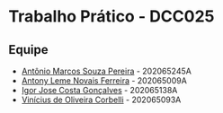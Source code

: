 # Trabalho Prático - DCC025

## Equipe
- [Antônio Marcos Souza Pereira](https://github.com/antoniomarcossouza) - 202065245A
- [Antony Leme Novais Ferreira](https://github.com/antonyleme) - 202065009A
- [Igor Jose Costa Gonçalves](https://github.com/igoorj) - 202065138A
- [Vinícius de Oliveira Corbelli](https://github.com/ViniciusCorbelli) - 202065093A